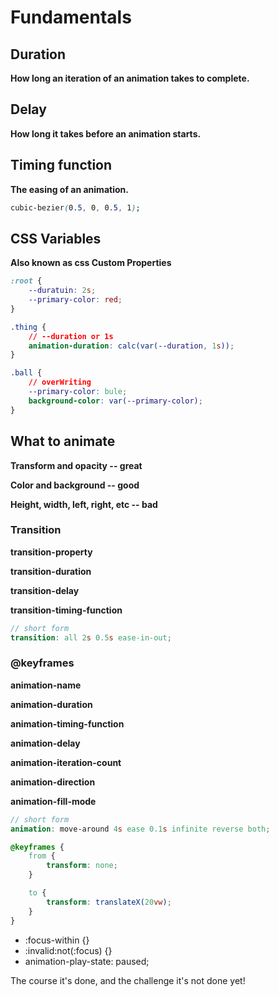 # Fundamentals
## Duration
**How long an iteration of an animation takes to complete.**
## Delay
**How long it takes before an animation starts.**

## Timing function
**The easing of an animation.**
```css
cubic-bezier(0.5, 0, 0.5, 1);
```


## CSS Variables
**Also known as css Custom Properties**
```css
:root {
	--duratuin: 2s;
	--primary-color: red;
}

.thing {
	// --duration or 1s
	animation-duration: calc(var(--duration, 1s)); 
}

.ball {
	// overWriting
	--primary-color: bule;
	background-color: var(--primary-color);
}
```

## What to animate
**Transform and opacity -- great**

**Color and background -- good**

**Height, width, left, right, etc -- bad**

### Transition
**transition-property**

**transition-duration**

**transition-delay**

**transition-timing-function**

```scss
// short form
transition: all 2s 0.5s ease-in-out;
```


### @keyframes

**animation-name**

**animation-duration**

**animation-timing-function**

**animation-delay**

**animation-iteration-count**

**animation-direction**

**animation-fill-mode**



```scss
// short form
animation: move-around 4s ease 0.1s infinite reverse both;

@keyframes {
	from {
		transform: none;
	}

	to {
		transform: translateX(20vw);
	}
}
```
- :focus-within {}
- :invalid:not(:focus) {}
- animation-play-state: paused;


The course it's done, and the challenge it's not done yet!